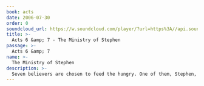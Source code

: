```yaml
---
book: acts
date: 2006-07-30
order: 0
soundcloud_url: https://w.soundcloud.com/player/?url=https%3A//api.soundcloud.com/tracks/
title: >-
  Acts 6 &amp; 7 - The Ministry of Stephen
passage: >-
  Acts 6 &amp; 7
name: >-
  The Ministry of Stephen
description: >-
  Seven believers are chosen to feed the hungry. One of them, Stephen, also works signs and wonders. After his arrest and mock trial, Steven is martyred by stoning to death.
---
```


